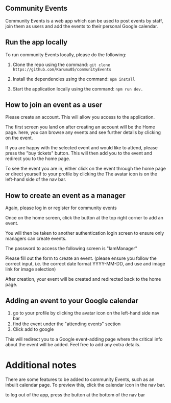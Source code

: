 ## Community Events

Community Events is a web app which can be used to post events by staff, join them as users and add the events to their personal
Google calendar.

## Run the app locally

To run community Events locally, please do the following:

1. Clone the repo using the command:
``` git clone https://github.com/Karumu05/communityEvents ``` 

2. Install the dependencies using the command:
``` npm install ``` 

3. Start the application locally using the command: 
``` npm run dev. ```

## How to join an event as a user

Please create an account. This will allow you access to the application. 

The first screen you land on after creating an account will be the Home page. here, you can browse any events and see further
details by clicking on the event.

If you are happy with the selected event and would like to attend, please press the "buy tickets" button.
This will then add you to the event and redirect you to the home page. 

To see the event you are in, either click on the event through the home page or direct yourself to your profile by clicking the 
The avatar icon is on the left-hand side of the nav bar. 

## How to create an event as a manager

Again, please log in or register for community events 

Once on the home screen, click the button at the top right corner to add an event. 

You will then be taken to another authentication login screen to ensure only managers can create events.

The password to access the following screen is "IamManager" 

Please fill out the form to create an event. (please ensure you follow the correct input, i.e. the correct date format YYYY-MM-DD, and use 
and image link for image selection)

After creation, your event will be created and redirected back to the home page.

## Adding an event to your Google calendar

1. go to your profile by clicking the avatar icon on the left-hand side nav bar
2. find the event under the "attending events" section
3. Click add to google 

This will redirect you to a Google event-adding page where the critical info about the event will be added. Feel free to add any extra details.

# Additional notes

There are some features to be added to community Events, such as an inbuilt calendar page. To preview this, click the calendar icon 
in the nav bar.

to log out of the app, press the button at the bottom of the nav bar

